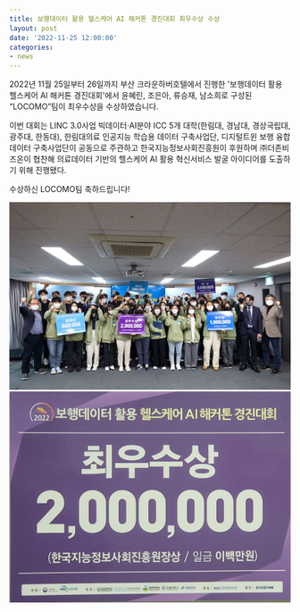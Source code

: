 ```yaml
---
title: 보행데이터 활용 헬스케어 AI 해커톤 경진대회 최우수상 수상
layout: post
date: '2022-11-25 12:00:00'
categories:
- news
---
```


2022년 11월 25일부터 26일까지 부산 크라운하버호텔에서 진행한 '보행데이터 활용 헬스케어 AI 해커톤 경진대회'에서 윤혜린, 조은아, 류승재, 남소희로 구성된 “LOCOMO”팀이 최우수상을 수상하였습니다.

이번 대회는 LINC 3.0사업 빅데이터·AI분야 ICC 5개 대학(한림대, 경남대, 경상국립대, 광주대, 한동대), 한림대의료 인공지능 학습용 데이터 구축사업단, 디지털트윈 보행 융합 데이터 구축사업단이 공동으로 주관하고 한국지능정보사회진흥원이 후원하며 ㈜더존비즈온이 협찬해 의료데이터 기반의 헬스케어 AI 활용 혁신서비스 발굴 아이디어를 도출하기 위해 진행됐다.

수상하신 LOCOMO팀 축하드립니다!


<img src="/post_image/221125_hackathon.jpg" width="700">
<img src="/post_image/221125_hackathon_prize.jpg" width="700">